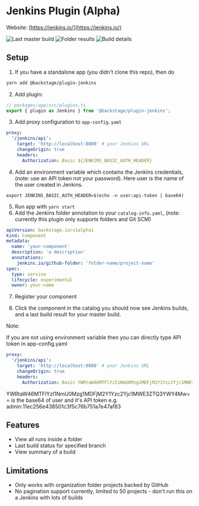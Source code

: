 # Jenkins Plugin (Alpha)

Website: [https://jenkins.io/](https://jenkins.io/)

<img src="./src/assets/last-master-build.png"  alt="Last master build"/>
<img src="./src/assets/folder-results.png"  alt="Folder results"/>
<img src="./src/assets/build-details.png"  alt="Build details"/>

## Setup

1. If you have a standalone app (you didn't clone this repo), then do

```bash
yarn add @backstage/plugin-jenkins
```

2. Add plugin:

```js
// packages/app/src/plugins.ts
export { plugin as Jenkins } from '@backstage/plugin-jenkins';
```

3. Add proxy configuration to `app-config.yaml`

```yaml
proxy:
  '/jenkins/api':
    target: 'http://localhost:8080' # your Jenkins URL
    changeOrigin: true
    headers:
      Authorization: Basic ${JENKINS_BASIC_AUTH_HEADER}
```

4. Add an environment variable which contains the Jenkins credentials, (note: use an API token not your password). Here user is the name of the user created in Jenkins.

```shell
export JENKINS_BASIC_AUTH_HEADER=$(echo -n user:api-token | base64)
```

5. Run app with `yarn start`
6. Add the Jenkins folder annotation to your `catalog-info.yaml`, (note: currently this plugin only supports folders and Git SCM)

```yaml
apiVersion: backstage.io/v1alpha1
kind: Component
metadata:
  name: 'your-component'
  description: 'a description'
  annotations:
    jenkins.io/github-folder: 'folder-name/project-name'
spec:
  type: service
  lifecycle: experimental
  owner: your-name
```

7. Register your component

8. Click the component in the catalog you should now see Jenkins builds, and a last build result for your master build.

Note:

If you are not using environment variable then you can directly type API token in app-config.yaml

```yaml
proxy:
  '/jenkins/api':
    target: 'http://localhost:8080' # your Jenkins URL
    changeOrigin: true
    headers:
      Authorization: Basic YWRtaW46MTFlYzI1NmU0Mzg1MDFjM2Y1Yzc2Yjc1MWE3ZTQ3YWY4Mw==
```

YWRtaW46MTFlYzI1NmU0Mzg1MDFjM2Y1Yzc2Yjc1MWE3ZTQ3YWY4Mw== is the base64 of user and it's API token e.g. admin:11ec256e438501c3f5c76b751a7e47af83

## Features

- View all runs inside a folder
- Last build status for specified branch
- View summary of a build

## Limitations

- Only works with organization folder projects backed by GitHub
- No pagination support currently, limited to 50 projects - don't run this on a Jenkins with lots of builds

